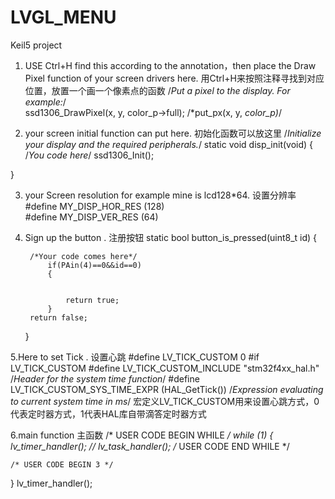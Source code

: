 # LVGL_MENU
Keil5 project

1. USE Ctrl+H find this according to the annotation，then place the Draw Pixel function of your screen drivers here.
用Ctrl+H来按照注释寻找到对应位置，放置一个画一个像素点的函数
/*Put a pixel to the display. For example:*/				
ssd1306_DrawPixel(x, y, color_p->full);
/*put_px(x, y, *color_p)*/

2. your screen initial function can put here. 
初始化函数可以放这里
/*Initialize your display and the required peripherals.*/
static void disp_init(void)
{
    /*You code here*/
	ssd1306_Init();
		
}

3. your Screen resolution for example mine is lcd128*64.
设置分辨率
#define MY_DISP_HOR_RES     (128)    
#define MY_DISP_VER_RES     (64)   



4. Sign up the button .
注册按钮
	static bool button_is_pressed(uint8_t id)
	{

	    /*Your code comes here*/
			if(PAin(4)==0&&id==0)
			{


				return true;
			}
	    return false;
	}

5.Here to set Tick . 
设置心跳
#define LV_TICK_CUSTOM 0 
#if LV_TICK_CUSTOM
#define LV_TICK_CUSTOM_INCLUDE "stm32f4xx_hal.h"         /*Header for the system time function*/
#define LV_TICK_CUSTOM_SYS_TIME_EXPR (HAL_GetTick())    /*Expression evaluating to current system time in ms*/
宏定义LV_TICK_CUSTOM用来设置心跳方式，0代表定时器方式，1代表HAL库自带滴答定时器方式


6.main function
主函数
  /* USER CODE BEGIN WHILE */
  while (1)
  {
lv_timer_handler();
//		lv_task_handler();
    /* USER CODE END WHILE */

    /* USER CODE BEGIN 3 */
  }
lv_timer_handler();

